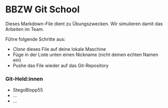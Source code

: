 # BBZW Git School
Dieses Markdown-File dient zu Übungszwecken. Wir simulieren damit das Arbeiten im Team.

Führe folgende Schritte aus:
- *Clone* dieses File auf deine lokale Maschine
- Füge in der Liste unten einen Nickname (nicht deinen echten Namen ein)
- Pushe das File wieder auf das Git-Repository

### Git-Held:innen
- StegoBlopp55
- ...
- ...

